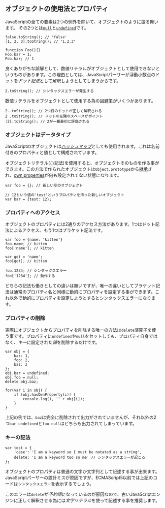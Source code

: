 ## オブジェクトの使用法とプロパティ

JavaScriptの全ての要素は2つの例外を除いて、オブジェクトのように振る舞います。
その2つとは[`null`](#core.undefined)と[`undefined`](#core.undefined)です。

    false.toString(); // 'false'
    [1, 2, 3].toString(); // '1,2,3'
    
    function Foo(){}
    Foo.bar = 1;
    Foo.bar; // 1

良くありがちな誤解として、数値リテラルがオブジェクトとして使用できないというものがあります。この理由としては、JavaScriptパーサーが浮動小数点のドットを*ドット記法*として解釈しようとしてしまうからです。

    2.toString(); // シンタックスエラーが発生する

数値リテラルをオブジェクトとして使用する為の回避策がいくつかあります。

    2..toString(); // 2つ目のドットが正しく解釈される
    2 .toString(); // ドットの左隣のスペースがポイント
    (2).toString(); // 2が一番最初に評価される

### オブジェクトはデータタイプ

JavaScriptのオブジェクトは[*ハッシュマップ*][1]としても使用されます。これは名前付きのプロパティと値として構成されています。

オブジェクトリテラル(`{}`記法)を使用すると、オブジェクトそのものを作る事ができます。この方法で作られたオブジェクトは`Object.prototype`から[継承](#object.prototype)され、[own properties](#object.hasownproperty)が何も設定されてない状態になります。

    var foo = {}; // 新しい空のオブジェクト

    // 12という値の'test'というプロパティを持った新しいオブジェクト
    var bar = {test: 12}; 

### プロパティへのアクセス

オブジェクトのプロパティには2通りのアクセス方法があります。1つはドット記法によるアクセス、もう1つはブラケット記法です。

    var foo = {name: 'kitten'}
    foo.name; // kitten
    foo['name']; // kitten

    var get = 'name';
    foo[get]; // kitten

    foo.1234; // シンタックスエラー
    foo['1234']; // 動作する

どちらの記法も働きとしての違いは無いですが、唯一の違いとしてブラケット記法は通常のプロパティ名と同様に動的にプロパティを設定する事ができます。これ以外で動的にプロパティを設定しようとするとシンタックスエラーになります。

### プロパティの削除

実際にオブジェクトからプロパティを削除する唯一の方法は`delete`演算子を使う事です。プロパティに`undefined`や`null`をセットしても、プロパティ自身ではなく、*キー*に設定された*値*を削除するだけです。

    var obj = {
        bar: 1,
        foo: 2,
        baz: 3
    };
    obj.bar = undefined;
    obj.foo = null;
    delete obj.baz;

    for(var i in obj) {
        if (obj.hasOwnProperty(i)) {
            console.log(i, '' + obj[i]);
        }
    }

上記の例では、`baz`は完全に削除されて出力がされていませんが、それ以外の2つ`bar undefined`と`foo null`はどちらも出力されてしまっています。

### キーの記法

    var test = {
        'case': 'I am a keyword so I must be notated as a string',
        delete: 'I am a keyword too so me' // シンタックスエラーが起こる
    };

オブジェクトのプロパティは普通の文字か文字列として記述する事が出来ます。JavaScriptパーサーの設計ミスが原因ですが、ECMAScript5以前では上記のコードは`シンタックスエラー`を表示するでしょう。

このエラーは`delete`が*予約語*になっているのが原因なので、古いJavaScriptエンジンに正しく解釈させる為には*文字リテラル*を使って記述する事を推奨します。

[1]: http://en.wikipedia.org/wiki/Hashmap

